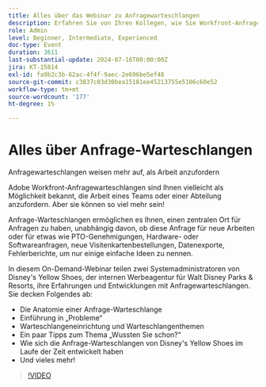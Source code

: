 ```yaml
---
title: Alles über das Webinar zu Anfragewarteschlangen
description: Erfahren Sie von Ihren Kollegen, wie Sie Workfront-Anfragewarteschlangen maximieren. Entdecken Sie in unserem On-Demand-Webinar die vielfältigen Einsatzmöglichkeiten und Best Practices von Disney's Yellow Shoes.
role: Admin
level: Beginner, Intermediate, Experienced
doc-type: Event
duration: 3611
last-substantial-update: 2024-07-16T00:00:00Z
jira: KT-15814
exl-id: fa9b2c3b-62ac-4f4f-9aec-2e696be5ef48
source-git-commit: c3837c03d30bea15181ee45213755e5106c60e52
workflow-type: tm+mt
source-wordcount: '177'
ht-degree: 1%

---
```


# Alles über Anfrage-Warteschlangen

Anfragewarteschlangen weisen mehr auf, als Arbeit anzufordern

Adobe Workfront-Anfragewarteschlangen sind Ihnen vielleicht als Möglichkeit bekannt, die Arbeit eines Teams oder einer Abteilung anzufordern. Aber sie können so viel mehr sein!

Anfrage-Warteschlangen ermöglichen es Ihnen, einen zentralen Ort für Anfragen zu haben, unabhängig davon, ob diese Anfrage für neue Arbeiten oder für etwas wie PTO-Genehmigungen, Hardware- oder Softwareanfragen, neue Visitenkartenbestellungen, Datenexporte, Fehlerberichte, um nur einige einfache Ideen zu nennen.

In diesem On-Demand-Webinar teilen zwei Systemadministratoren von Disney&#39;s Yellow Shoes, der internen Werbeagentur für Walt Disney Parks &amp; Resorts, ihre Erfahrungen und Entwicklungen mit Anfragewarteschlangen. Sie decken Folgendes ab:

* Die Anatomie einer Anfrage-Warteschlange
* Einführung in „Probleme“
* Warteschlangeneinrichtung und Warteschlangenthemen
* Ein paar Tipps zum Thema „Wussten Sie schon?“
* Wie sich die Anfrage-Warteschlangen von Disney&#39;s Yellow Shoes im Laufe der Zeit entwickelt haben
* Und vieles mehr!

>[!VIDEO](https://video.tv.adobe.com/v/3431008/?learn=on)

